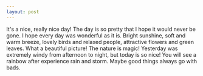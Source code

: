 ```yaml
---
layout: post
---
```


It's a nice, really nice day! The day is so pretty that I hope it would
never be gone. I hope every day was wonderful as it is. Bright sunshine, 
soft and warm breeze, lovely birds and relaxed people, attractive flowers and 
green leaves. What a beautiful picture!
The nature is magic! Yesterday was extremely windy from afternoon to night, but
today is so nice!
You will see a rainbow after experience rain and storm. Maybe good things
always go with bads.
